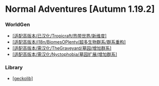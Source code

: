 # Normal Adventures [Autumn 1.19.2]
### WorldGen
- [\[适配高版本/已汉化/Tropicraft/热带世界/新维度\]](https://www.mcmod.cn/class/900.html)
- [\[适配高版本/i18n/BiomesOPlenty/超多生物群系/群系重构\]](https://www.mcmod.cn/class/108.html)
- [\[适配高版本/需汉化/TheGraveyard/墓园/增加群系\]](https://www.mcmod.cn/class/4988.html)
- [\[适配高版本/需汉化/Nyctophobia/墓园扩展/增加群系\]](https://www.mcmod.cn/class/6895.html)

### Library
- [\[geckolib\]](https://www.mcmod.cn/class/3232.html)
